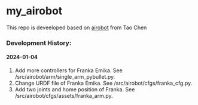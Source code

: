 # my_airobot
This repo is deveeloped based on [airobot](https://github.com/Improbable-AI/airobot/tree/master) from Tao Chen


### Development History:
#### 2024-01-04
1. Add more controllers for Franka Emika. See /src/airobot/arm/single_arm_pybullet.py.
2. Change URDF file of Franka Emika. See /src/airobot/cfgs/franka_cfg.py.
3. Add two joints and home position of Franka. See /src/airobot/cfgs/assets/franka_arm.py.

